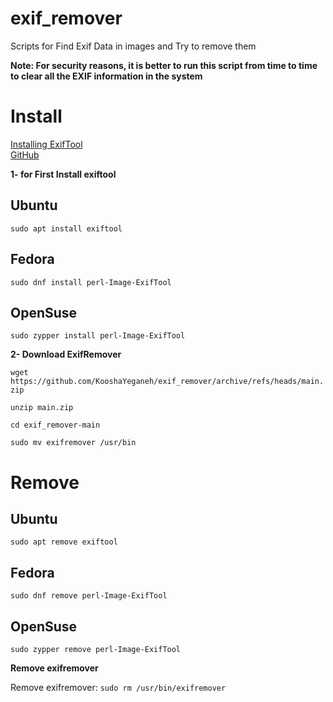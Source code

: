 # exif_remover
Scripts for Find Exif Data in images and Try to remove them

**Note: For security reasons, it is better to run this script from time to time to clear all the EXIF information in the system**


# Install
[Installing ExifTool](https://exiftool.org/install.html)  
[GitHub](https://github.com/exiftool/exiftool.git)

**1- for First Install exiftool**

## Ubuntu

`sudo apt install exiftool`

## Fedora

`sudo dnf install perl-Image-ExifTool`

## OpenSuse

`sudo zypper install perl-Image-ExifTool`

**2- Download ExifRemover**

`wget https://github.com/KooshaYeganeh/exif_remover/archive/refs/heads/main.zip`

`unzip main.zip`

`cd exif_remover-main`

`sudo mv exifremover /usr/bin`


# Remove

## Ubuntu

`sudo apt remove exiftool`

## Fedora

`sudo dnf remove perl-Image-ExifTool`

## OpenSuse

`sudo zypper remove perl-Image-ExifTool`

**Remove exifremover**

Remove exifremover: `sudo rm /usr/bin/exifremover`
